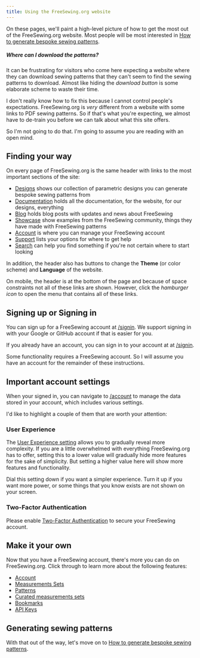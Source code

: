 ```yaml
---
title: Using the FreeSewing.org website
---
```


On these pages, we'll paint a high-level picture of how to get the most out of the FreeSewing.org website.
Most people will be most interested in [How to generate bespoke sewing patterns](/docs/about/site/draft/).


<Comment by="joost">

##### Where can I download the patterns?

It can be frustrating for visitors who come here expecting a website where they can download sewing patterns that they can't seem to find the sewing patterns to download. Almost like hiding the *download button* is some elaborate scheme to waste their time.

I don't really know how to fix this because I cannot control people's expectations.
FreeSewing.org is _very_ different from a website with some links to PDF sewing patterns.
So if that's what you're expecting, we almost have to de-train you before we can talk about what this site offers.

So I'm not going to do that. I'm going to assume you are reading with an open mind.

</Comment>

## Finding your way

On every page of FreeSewing.org is the same header with links to the most important sections of the site:

- [Designs](/designs/) shows our collection of parametric designs you can generate bespoke sewing patterns from
- [Documentation](/documentation/) holds all the documentation, for the website, for our designs, everything
- [Blog](/blog/) holds blog posts with updates and news about FreeSewing
- [Showcase](/showcase/) show examples from the FreeSewing community, things they have made with FreeSewing patterns
- [Account](/account/) is where you can manage your FreeSewing account
- [Support](/support/) lists your options for where to get help
- [Search](/search/) can help you find something if you're not certain where to start looking

In addition, the header also has buttons to change the **Theme** (or color scheme) and **Language** of the website.

On mobile, the header is at the bottom of the page and because of space constraints not all of these links are shown.
However, click the *hamburger icon* to open the menu that contains all of these links. 

## Signing up or Signing in

You can sign up for a FreeSewing account at [/signin](/signin/). We support
signing in with your Google or GitHub account if that is easier for you.

If you already have an account, you can sign in to your account at at [/signin](/signin/).

Some functionality requires a FreeSewing account. So I will assume you have an account for the remainder of these instructions.

## Important account settings

When your signed in, you can navigate to [/account](/account/) to manage the data stored in your account, which includes various settings. 

I'd like to highlight a couple of them that are worth your attention:

### User Experience

The [User Experience setting](/account/control/) allows you to gradually reveal more complexity.
If you are a little overwhelmed with everything FreeSewing.org has to offer, setting this to a lower value will gradually hide more features for the sake of simplicity. But setting a higher value here will show more features and functionality.

Dial this setting down if you want a simpler experience. Turn it up if you want more power, or some things that you know exists are not shown on your screen.

### Two-Factor Authentication

Please enable [Two-Factor Authentication](/account/mfa/) to secure your FreeSewing account. 

## Make it your own

Now that you have a FreeSewing account, there's more you can do on FreeSewing.org. 
Click through to learn more about the following features:

- [Account](/docs/about/site/account)
- [Measurements Sets](/docs/about/site/sets)
- [Patterns](/docs/about/site/patterns)
- [Curated measurements sets](/docs/about/site/csets)
- [Bookmarks](/docs/about/site/bookmarks)
- [API Keys](/docs/about/site/apikeys)


## Generating sewing patterns

With that out of the way, let's move on to [How to generate bespoke sewing patterns](/docs/about/site/draft/).

